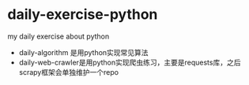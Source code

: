 # daily-exercise-python
my daily exercise about python

* daily-algorithm 是用python实现常见算法
* daily-web-crawler是用python实现爬虫练习，主要是requests库，之后scrapy框架会单独维护一个repo